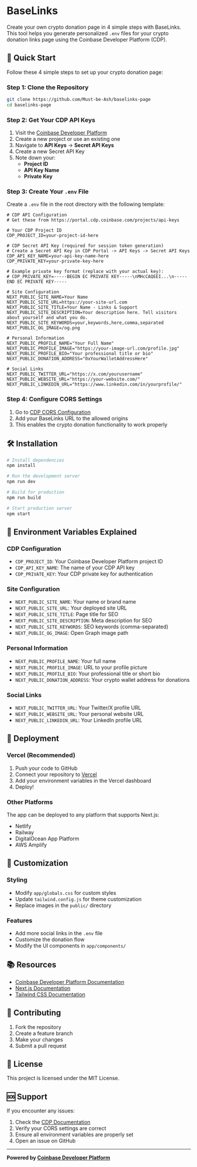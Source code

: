 # BaseLinks

Create your own crypto donation page in 4 simple steps with BaseLinks. This tool helps you generate personalized `.env` files for your crypto donation links page using the Coinbase Developer Platform (CDP).

## 🚀 Quick Start

Follow these 4 simple steps to set up your crypto donation page:

### Step 1: Clone the Repository

```bash
git clone https://github.com/Must-be-Ash/baselinks-page
cd baselinks-page
```

### Step 2: Get Your CDP API Keys

1. Visit the [Coinbase Developer Platform](https://portal.cdp.coinbase.com/)
2. Create a new project or use an existing one
3. Navigate to **API Keys** → **Secret API Keys**
4. Create a new Secret API Key
5. Note down your:
   - **Project ID**
   - **API Key Name**
   - **Private Key**

### Step 3: Create Your `.env` File

Create a `.env` file in the root directory with the following template:

```env
# CDP API Configuration
# Get these from https://portal.cdp.coinbase.com/projects/api-keys

# Your CDP Project ID
CDP_PROJECT_ID=your-project-id-here

# CDP Secret API Key (required for session token generation)
# Create a Secret API Key in CDP Portal -> API Keys -> Secret API Keys
CDP_API_KEY_NAME=your-api-key-name-here
CDP_PRIVATE_KEY=your-private-key-here

# Example private key format (replace with your actual key):
# CDP_PRIVATE_KEY=-----BEGIN EC PRIVATE KEY-----\nMHcCAQEEI...\n-----END EC PRIVATE KEY-----

# Site Configuration
NEXT_PUBLIC_SITE_NAME=Your Name
NEXT_PUBLIC_SITE_URL=https://your-site-url.com
NEXT_PUBLIC_SITE_TITLE=Your Name - Links & Support
NEXT_PUBLIC_SITE_DESCRIPTION=Your description here. Tell visitors about yourself and what you do.
NEXT_PUBLIC_SITE_KEYWORDS=your,keywords,here,comma,separated
NEXT_PUBLIC_OG_IMAGE=/og.png

# Personal Information
NEXT_PUBLIC_PROFILE_NAME="Your Full Name"
NEXT_PUBLIC_PROFILE_IMAGE="https://your-image-url.com/profile.jpg"
NEXT_PUBLIC_PROFILE_BIO="Your professional title or bio"
NEXT_PUBLIC_DONATION_ADDRESS="0xYourWalletAddressHere"

# Social Links
NEXT_PUBLIC_TWITTER_URL="https://x.com/yourusername"
NEXT_PUBLIC_WEBSITE_URL="https://your-website.com/"
NEXT_PUBLIC_LINKEDIN_URL="https://www.linkedin.com/in/yourprofile/"
```

### Step 4: Configure CORS Settings

1. Go to [CDP CORS Configuration](https://portal.cdp.coinbase.com/products/embedded-wallets/cors)
2. Add your BaseLinks URL to the allowed origins
3. This enables the crypto donation functionality to work properly

## 🛠️ Installation

```bash
# Install dependencies
npm install

# Run the development server
npm run dev

# Build for production
npm run build

# Start production server
npm start
```

## 📝 Environment Variables Explained

### CDP Configuration
- `CDP_PROJECT_ID`: Your Coinbase Developer Platform project ID
- `CDP_API_KEY_NAME`: The name of your CDP API key
- `CDP_PRIVATE_KEY`: Your CDP private key for authentication

### Site Configuration
- `NEXT_PUBLIC_SITE_NAME`: Your name or brand name
- `NEXT_PUBLIC_SITE_URL`: Your deployed site URL
- `NEXT_PUBLIC_SITE_TITLE`: Page title for SEO
- `NEXT_PUBLIC_SITE_DESCRIPTION`: Meta description for SEO
- `NEXT_PUBLIC_SITE_KEYWORDS`: SEO keywords (comma-separated)
- `NEXT_PUBLIC_OG_IMAGE`: Open Graph image path

### Personal Information
- `NEXT_PUBLIC_PROFILE_NAME`: Your full name
- `NEXT_PUBLIC_PROFILE_IMAGE`: URL to your profile picture
- `NEXT_PUBLIC_PROFILE_BIO`: Your professional title or short bio
- `NEXT_PUBLIC_DONATION_ADDRESS`: Your crypto wallet address for donations

### Social Links
- `NEXT_PUBLIC_TWITTER_URL`: Your Twitter/X profile URL
- `NEXT_PUBLIC_WEBSITE_URL`: Your personal website URL
- `NEXT_PUBLIC_LINKEDIN_URL`: Your LinkedIn profile URL

## 🚀 Deployment

### Vercel (Recommended)

1. Push your code to GitHub
2. Connect your repository to [Vercel](https://vercel.com)
3. Add your environment variables in the Vercel dashboard
4. Deploy!

### Other Platforms

The app can be deployed to any platform that supports Next.js:
- Netlify
- Railway
- DigitalOcean App Platform
- AWS Amplify

## 🔧 Customization

### Styling
- Modify `app/globals.css` for custom styles
- Update `tailwind.config.js` for theme customization
- Replace images in the `public/` directory

### Features
- Add more social links in the `.env` file
- Customize the donation flow
- Modify the UI components in `app/components/`

## 📚 Resources

- [Coinbase Developer Platform Documentation](https://docs.cdp.coinbase.com/)
- [Next.js Documentation](https://nextjs.org/docs)
- [Tailwind CSS Documentation](https://tailwindcss.com/docs)

## 🤝 Contributing

1. Fork the repository
2. Create a feature branch
3. Make your changes
4. Submit a pull request

## 📄 License

This project is licensed under the MIT License.

## 🆘 Support

If you encounter any issues:
1. Check the [CDP Documentation](https://docs.cdp.coinbase.com/)
2. Verify your CORS settings are correct
3. Ensure all environment variables are properly set
4. Open an issue on GitHub

---

**Powered by [Coinbase Developer Platform](https://portal.cdp.coinbase.com/)**
